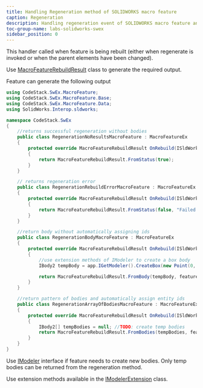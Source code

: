 ```yaml
---
title: Handling Regeneration method of SOLIDWORKS macro feature
caption: Regeneration
description: Handling regeneration event of SOLIDWORKS macro feature and returning bodies or errors to drive the behavior using SwEx.MacroFeature framework
toc-group-name: labs-solidworks-swex
sidebar_position: 0
---
```

This handler called when feature is being rebuilt (either when regenerate is invoked or when the parent elements have been changed).

Use [MacroFeatureRebuildResult](https://docs.codestack.net/swex/macro-feature/html/T_CodeStack_SwEx_MacroFeature_Base_MacroFeatureRebuildResult.htm) class to generate the required output.

Feature can generate the following output

~~~ cs
using CodeStack.SwEx.MacroFeature;
using CodeStack.SwEx.MacroFeature.Base;
using CodeStack.SwEx.MacroFeature.Data;
using SolidWorks.Interop.sldworks;

namespace CodeStack.SwEx
{
    //returns successful regeneration without bodies
    public class RegenerationNoResultsMacroFeature : MacroFeatureEx
    {
        protected override MacroFeatureRebuildResult OnRebuild(ISldWorks app, IModelDoc2 model, IFeature feature)
        {
            return MacroFeatureRebuildResult.FromStatus(true);
        }
    }

    // returns regeneration error
    public class RegenerationRebuildErrorMacroFeature : MacroFeatureEx
    {
        protected override MacroFeatureRebuildResult OnRebuild(ISldWorks app, IModelDoc2 model, IFeature feature)
        {
            return MacroFeatureRebuildResult.FromStatus(false, "Failed to regenerate this feature");
        }
    }

    //return body without automatically assigning ids
    public class RegenerationBodyMacroFeature : MacroFeatureEx
    {
        protected override MacroFeatureRebuildResult OnRebuild(ISldWorks app, IModelDoc2 model, IFeature feature)
        {
            //use extension methods of IModeler to create a box body
            IBody2 tempBody = app.IGetModeler().CreateBox(new Point(0, 0, 0), new Vector(1, 0, 0), 0.1, 0.1, 0.1);

            return MacroFeatureRebuildResult.FromBody(tempBody, feature.GetDefinition() as IMacroFeatureData, false); 
        }
    }

    //return pattern of bodies and automatically assign entity ids
    public class RegenerationArrayOfBodiesMacroFeature : MacroFeatureEx
    {
        protected override MacroFeatureRebuildResult OnRebuild(ISldWorks app, IModelDoc2 model, IFeature feature)
        {
            IBody2[] tempBodies = null; //TODO: create temp bodies
            return MacroFeatureRebuildResult.FromBodies(tempBodies, feature.GetDefinition() as IMacroFeatureData, true);
        }
    }
}

~~~



Use [IModeler](https://help.solidworks.com/2017/english/api/sldworksapi/solidworks.interop.sldworks~solidworks.interop.sldworks.imodeler.html) interface if feature needs to create new bodies. Only temp bodies can be returned from the regeneration method.

Use extension methods available in the [IModelerExtension](https://docs.codestack.net/swex/macro-feature/html/T_SolidWorks_Interop_sldworks_ModelerEx.htm) class.